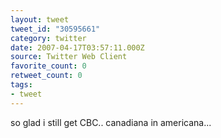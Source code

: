 ```yaml
---
layout: tweet
tweet_id: "30595661"
category: twitter
date: 2007-04-17T03:57:11.000Z
source: Twitter Web Client
favorite_count: 0
retweet_count: 0
tags:
- tweet
---
```


so glad i still get CBC.. canadiana in americana...
